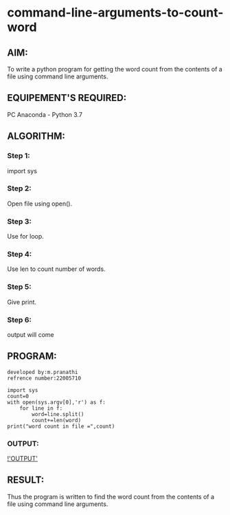 # command-line-arguments-to-count-word
## AIM:
To write a python program for getting the word count from the contents of a file using command line arguments.
## EQUIPEMENT'S REQUIRED: 
PC
Anaconda - Python 3.7
## ALGORITHM: 
### Step 1:
import sys
### Step 2: 
 Open file using open().
### Step 3: 
Use for loop.
### Step 4:  
Use len to count number of words.
### Step 5: 
Give print.
### Step 6: 
output will come
## PROGRAM:
```
developed by:m.pranathi
refrence number:22005710

import sys 
count=0
with open(sys.argv[0],'r') as f:
    for line in f:
        word=line.split()
        count+=len(word)
print("word count in file =",count)
```

### OUTPUT:
[!'OUTPUT'](/commandpic.png)



## RESULT:
Thus the program is written to find the word count from the contents of a file using command line arguments.
